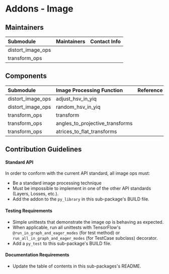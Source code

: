 # Addons - Image

## Maintainers
| Submodule  |  Maintainers  | Contact Info   |
|:---------- |:----------- |:--------------|
| distort_image_ops |  |  | 
| transform_ops |  |  | 

## Components 
| Submodule  | Image Processing Function |  Reference  |
|:---------- |:----------- |:----------- |
| distort_image_ops |  adjust_hsv_in_yiq |  |
| distort_image_ops | random_hsv_in_yiq |  |
| transform_ops | transform |  | 
| transform_ops | angles_to_projective_transforms | | 
| transform_ops | atrices_to_flat_transforms | | 

## Contribution Guidelines
#### Standard API
In order to conform with the current API standard, all image ops
must:
 * Be a standard image processing technique 
* Must be impossible to implement in one of the other API
 standards (Layers, Losses, etc.).
 * Add the addon to the `py_library` in this sub-package's BUILD file.

#### Testing Requirements
 * Simple unittests that demonstrate the image op is behaving as
    expected.
 * When applicable, run all unittests with TensorFlow's
   `@run_in_graph_and_eager_modes` (for test method)
   or `run_all_in_graph_and_eager_modes` (for TestCase subclass)
   decorator.
 * Add a `py_test` to this sub-package's BUILD file.

#### Documentation Requirements
 * Update the table of contents in this sub-packages's README.

